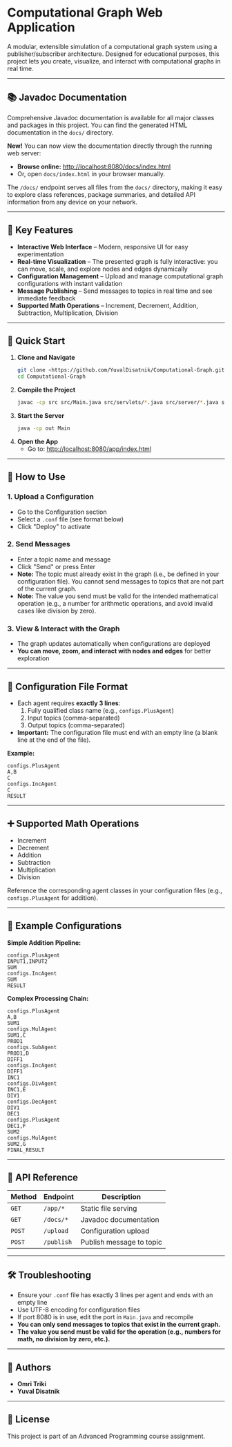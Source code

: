 # Computational Graph Web Application

A modular, extensible simulation of a computational graph system using a publisher/subscriber architecture. Designed for educational purposes, this project lets you create, visualize, and interact with computational graphs in real time.

---

## 📚 Javadoc Documentation

Comprehensive Javadoc documentation is available for all major classes and packages in this project. You can find the generated HTML documentation in the `docs/` directory.

**New!** You can now view the documentation directly through the running web server:

- **Browse online:** [http://localhost:8080/docs/index.html](http://localhost:8080/docs/index.html)
- Or, open `docs/index.html` in your browser manually.

The `/docs/` endpoint serves all files from the `docs/` directory, making it easy to explore class references, package summaries, and detailed API information from any device on your network.

---

## 🌟 Key Features

- **Interactive Web Interface** – Modern, responsive UI for easy experimentation
- **Real-time Visualization** – The presented graph is fully interactive: you can move, scale, and explore nodes and edges dynamically
- **Configuration Management** – Upload and manage computational graph configurations with instant validation
- **Message Publishing** – Send messages to topics in real time and see immediate feedback
- **Supported Math Operations** – Increment, Decrement, Addition, Subtraction, Multiplication, Division

---

## 🚀 Quick Start

1. **Clone and Navigate**
   ```bash
   git clone <https://github.com/YuvalDisatnik/Computational-Graph.git>
   cd Computational-Graph
   ```
2. **Compile the Project**
   ```bash
   javac -cp src src/Main.java src/servlets/*.java src/server/*.java src/graph/*.java src/configs/*.java src/views/*.java -d out
   ```
3. **Start the Server**
   ```bash
   java -cp out Main
   ```
4. **Open the App**
   - Go to: [http://localhost:8080/app/index.html](http://localhost:8080/app/index.html)

---

## 📝 How to Use

### 1. Upload a Configuration

- Go to the Configuration section
- Select a `.conf` file (see format below)
- Click "Deploy" to activate

### 2. Send Messages

- Enter a topic name and message
- Click "Send" or press Enter
- **Note:** The topic must already exist in the graph (i.e., be defined in your configuration file). You cannot send messages to topics that are not part of the current graph.
- **Note:** The value you send must be valid for the intended mathematical operation (e.g., a number for arithmetic operations, and avoid invalid cases like division by zero).

### 3. View & Interact with the Graph

- The graph updates automatically when configurations are deployed
- **You can move, zoom, and interact with nodes and edges** for better exploration

---

## 📄 Configuration File Format

- Each agent requires **exactly 3 lines**:
  1. Fully qualified class name (e.g., `configs.PlusAgent`)
  2. Input topics (comma-separated)
  3. Output topics (comma-separated)
- **Important:** The configuration file must end with an empty line (a blank line at the end of the file).

**Example:**

```
configs.PlusAgent
A,B
C
configs.IncAgent
C
RESULT

```

---

## ➕ Supported Math Operations

- Increment
- Decrement
- Addition
- Subtraction
- Multiplication
- Division

Reference the corresponding agent classes in your configuration files (e.g., `configs.PlusAgent` for addition).

---

## 🎯 Example Configurations

**Simple Addition Pipeline:**

```
configs.PlusAgent
INPUT1,INPUT2
SUM
configs.IncAgent
SUM
RESULT

```

**Complex Processing Chain:**

```
configs.PlusAgent
A,B
SUM1
configs.MulAgent
SUM1,C
PROD1
configs.SubAgent
PROD1,D
DIFF1
configs.IncAgent
DIFF1
INC1
configs.DivAgent
INC1,E
DIV1
configs.DecAgent
DIV1
DEC1
configs.PlusAgent
DEC1,F
SUM2
configs.MulAgent
SUM2,G
FINAL_RESULT

```

---

## 🔌 API Reference

| Method | Endpoint   | Description              |
| ------ | ---------- | ------------------------ |
| `GET`  | `/app/*`   | Static file serving      |
| `GET`  | `/docs/*`  | Javadoc documentation    |
| `POST` | `/upload`  | Configuration upload     |
| `POST` | `/publish` | Publish message to topic |

---

## 🛠️ Troubleshooting

- Ensure your `.conf` file has exactly 3 lines per agent and ends with an empty line
- Use UTF-8 encoding for configuration files
- If port 8080 is in use, edit the port in `Main.java` and recompile
- **You can only send messages to topics that exist in the current graph.**
- **The value you send must be valid for the operation (e.g., numbers for math, no division by zero, etc.).**

---

## 👥 Authors

- **Omri Triki**
- **Yuval Disatnik**

---

## 📄 License

This project is part of an Advanced Programming course assignment.
